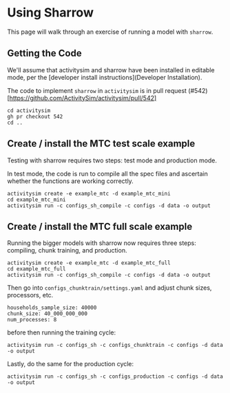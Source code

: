 
# Using Sharrow

This page will walk through an exercise of running a model with `sharrow`.


## Getting the Code

We'll assume that activitysim and sharrow have been installed in editable
mode, per the [developer install instructions](Developer Installation).

The code to implement `sharrow` in `activitysim` is in pull request 
(#542)[https://github.com/ActivitySim/activitysim/pull/542] 

```{sh}
cd activitysim
gh pr checkout 542
cd ..
```

## Create / install the MTC test scale example

Testing with sharrow requires two steps: test mode and production mode.

In test mode, the code is run to compile all the spec files and 
ascertain whether the functions are working correctly.

```{sh}
activitysim create -e example_mtc -d example_mtc_mini
cd example_mtc_mini
activitysim run -c configs_sh_compile -c configs -d data -o output
```


## Create / install the MTC full scale example

Running the bigger models with sharrow now requires three steps: 
compiling, chunk training, and production.

```{sh}
activitysim create -e example_mtc -d example_mtc_full
cd example_mtc_full
activitysim run -c configs_sh_compile -c configs -d data -o output
```

Then go into `configs_chunktrain/settings.yaml` and adjust chunk sizes, processors, etc.

    households_sample_size: 40000
    chunk_size: 40_000_000_000
    num_processes: 8

before then running the training cycle:

```{sh}
activitysim run -c configs_sh -c configs_chunktrain -c configs -d data -o output
```


Lastly, do the same for the production cycle:

```{sh}
activitysim run -c configs_sh -c configs_production -c configs -d data -o output
```

